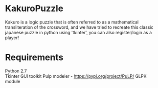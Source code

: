 # KakuroPuzzle
Kakuro is a logic puzzle that is often referred to as a mathematical transliteration of the crossword, and we have tried to recreate this classic japanese puzzle in python using 'tkinter', you can also register/login as a player!


# Requirements
Python 2.7<br>
Tkinter GUI toolkit
Pulp modeler - https://pypi.org/project/PuLP/
GLPK module  
